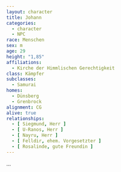 ```yaml
---
layout: character
title: Johann
categories:
  - character
  - NPC
race: Menschen
sex: m
age: 29
height: "1,85"
affiliations:
  - Kirche der Himmlischen Gerechtigkeit
class: Kämpfer
subclasses:
  - Samurai
homes:
  - Dünsberg
  - Grenbrock
alignment: CG
alive: true
relationships:
  - [ Siegmund, Herr ]
  - [ U-Ranos, Herr ]
  - [ Nayru, Herr ]
  - [ Felldir, ehem. Vorgesetzter ]
  - [ Rosalinde, gute Freundin ]
---
```


...